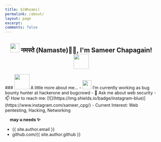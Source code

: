 ```yaml
---
title: $(Whoami)
permalink: /about/
layout: page
excerpt: 
comments: false
---
```


<h2 align=center><img src="https://emojis.slackmojis.com/emojis/images/1531849430/4246/blob-sunglasses.gif?1531849430" width="30"/> नमस्ते (Namaste)🙏🏻, I'm Sameer Chapagain! <img src="https://media.giphy.com/media/12oufCB0MyZ1Go/giphy.gif" width="50"></h2>
### <img src="https://media.giphy.com/media/VgCDAzcKvsR6OM0uWg/giphy.gif" width="50"> A little more about me...
- <img src="https://media.giphy.com/media/WUlplcMpOCEmTGBtBW/giphy.gif" width="30"> I’m currently working as bug bounty hunter at hackerone and bugcrowd 
- 💬 Ask me about web security
- 📫 How to reach me: [![](https://img.shields.io/badge/instagram-blue)](https://www.instagram.com/sameer_cpg/)
- Current Interest: Web pentesting, Hacking, Networking

&nbsp;
&nbsp;
**may u needs ✨**

- {{ site.author.email }}
- github.com/{{ site.author.github }}
